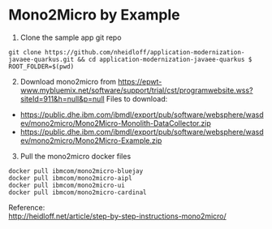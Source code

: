 # Mono2Micro by Example


1. Clone the sample app git repo
```
git clone https://github.com/nheidloff/application-modernization-javaee-quarkus.git && cd application-modernization-javaee-quarkus $ ROOT_FOLDER=$(pwd)
```
2. Download mono2micro from https://epwt-www.mybluemix.net/software/support/trial/cst/programwebsite.wss?siteId=911&h=null&p=null 
   Files to download:  
  * https://public.dhe.ibm.com/ibmdl/export/pub/software/websphere/wasdev/mono2micro/Mono2Micro-Monolith-DataCollector.zip  
  * https://public.dhe.ibm.com/ibmdl/export/pub/software/websphere/wasdev/mono2micro/Mono2Micro-Example.zip  
3. Pull the mono2micro docker files
```
docker pull ibmcom/mono2micro-bluejay	
docker pull ibmcom/mono2micro-aipl	
docker pull ibmcom/mono2micro-ui	
docker pull ibmcom/mono2micro-cardinal
```
  
Reference:  
http://heidloff.net/article/step-by-step-instructions-mono2micro/
